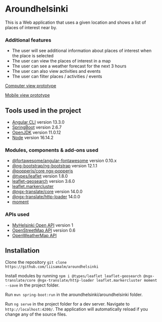 # Aroundhelsinki

<!--Mikä tämä ohjelma on ja mitä tällä voi tehdä-->

This is a Web application that uses a given location and shows a list of places of interest near by.

### Additional features

- The user will see additional information about places of interest when the place is selected
- The user can view the places of interest in a map
- The user can see a weather forecast for the next 3 hours
- The user can also view activities and events
- The user can filter places / activities / events

[Computer view prototype](https://xd.adobe.com/view/05531c53-b475-4c4f-8233-4a99dd1d40f1-5000/?fullscreen)

[Mobile view prototype](https://xd.adobe.com/view/d587891e-286f-4f51-a83d-c9b6cdb7fd96-80d4/?fullscreen)

## Tools used in the project

- [Angular CLI](https://github.com/angular/angular-cli) version 13.3.0
- [SpringBoot](https://spring.io/projects/spring-boot) version 2.6.7
- [OpenJDK](https://jdk.java.net/archive/) version 11.0.12
- [Node](https://nodejs.org/en/) version 16.14.2

### Modules, components & add-ons used

- [@fortawesome/angular-fontawesome](https://github.com/FortAwesome/angular-fontawesome) version 0.10.x
- [@ng-bootstrap/ng-bootstrap](https://ng-bootstrap.github.io/#/home) version 12.1.1
- [@popperjs/core ngx-popperjs](https://github.com/MrFrankel/ngx-popper/)
- [@types/leaflet](https://github.com/Leaflet/Leaflet) version 1.8.0
- [leaflet-geosearch](https://github.com/smeijer/leaflet-geosearch) version 3.6.0
- [leaflet.markercluster](https://github.com/Leaflet/Leaflet.markercluster)
- [@ngx-translate/core](https://github.com/ngx-translate/core) version 14.0.0
- [@ngx-translate/http-loader](https://github.com/ngx-translate/core) 14.0.0
- [moment](https://github.com/moment/moment)

### APIs used

- [MyHelsinki Open API](https://open-api.myhelsinki.fi/doc#/) version 1
- [OpenStreetMap API](https://wiki.openstreetmap.org/wiki/API_v0.6) version 0.6
- [OpenWeatherMap API](https://openweathermap.org/api)

<!--mitä pitää olla asennettuna, jotta koodi toimii omalla koneella
 -->

## Installation

<!--miten ohjelman saa käyntiin-->

Clone the repository `git clone https://github.com/liisamalm/aroundhelsinki`

Install modules by running `npm i @types/leaflet leaflet-geosearch @ngx-translate/core @ngx-translate/http-loader leaflet.markercluster moment --save` in the project folder.

Run `mvn spring-boot:run` in the aroundhelsinki/aroundhelsinki folder.

Run `ng serve` in the project folder for a dev server. Navigate to `http://localhost:4200/`. The application will automatically reload if you change any of the source files.
